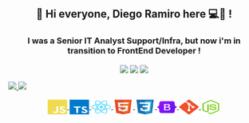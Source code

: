 <h2 align = center>
 👋 Hi everyone, Diego Ramiro here  💻👀  !
</h2>

<h3 align = center>
I was a Senior IT Analyst Support/Infra, but now i'm in transition to FrontEnd Developer !
</h3>

<div style="display: inline_block" align = center>
<a href="https://twitter.com/diegoramiro25" target="_blank"><img align = center src="https://img.shields.io/badge/-twitter-%230077B5?style=for-the-badge&logo=twitter&logoColor=white" target="_blank"></a> 
<a href = "mailto:diegoramiro25@gmail.com"><img align = center src="https://img.shields.io/badge/-Gmail-%23333?style=for-the-badge&logo=gmail&logoColor=color" target="_blank"></a>
<a href="https://www.linkedin.com/in/diego-ramiro-santos-girão-1ab65bbb" target="_blank"><img align = center src="https://img.shields.io/badge/-LinkedIn-%230077B5?style=for-the-badge&logo=linkedin&logoColor=white" target="_blank"></a>
 </div><br>
 
 <div>
  <a href="https://github.com/diego-girao">
  <img height="120em" src="https://github-readme-stats.vercel.app/api?username=diego-girao&show_icons=true&theme=dark&include_all_commits=true&count_private=true"/>
  <img height="120em" src="https://github-readme-stats.vercel.app/api/top-langs/?username=diego-girao&layout=compact&langs_count=7&theme=dark"/>
</div> 
 
<!-- <div style="display: inline_block" align = center >  
<img align="center" alt="Diego-yoda" height="141" width="350" src="https://media.giphy.com/media/sk6yL9EGVeAcE/source.gif?cid=ecf05e473z14gy8f9cb336152l6u9mhowm98u3s9ramuerzm&rid=source.gif&ct=g">
</div> -->
 
 <div style="display: inline_block" align = center><br>
  <img align="center" alt="Diego-Js" height="30" width="40" src="https://raw.githubusercontent.com/devicons/devicon/master/icons/javascript/javascript-plain.svg">
  <img align="center" alt="Diego-Ts" height="30" width="40" src="https://raw.githubusercontent.com/devicons/devicon/master/icons/typescript/typescript-plain.svg">
  <img align="center" alt="Diego-React" height="30" width="40" src="https://raw.githubusercontent.com/devicons/devicon/master/icons/react/react-original.svg">
  <img align="center" alt="Diego-HTML" height="30" width="40" src="https://raw.githubusercontent.com/devicons/devicon/master/icons/html5/html5-original.svg">
  <img align="center" alt="Diego-CSS" height="30" width="40" src="https://raw.githubusercontent.com/devicons/devicon/master/icons/css3/css3-original.svg">
  <img align="center" alt="Diego-Node" height="30" width="40" src="https://raw.githubusercontent.com/devicons/devicon/master/icons/bootstrap/bootstrap-original.svg">
  <img align="center" alt="Diego-Git" height="30" width="40" src="https://raw.githubusercontent.com/devicons/devicon/master/icons/git/git-original.svg">
  <img align="center" alt="Diego-Node" height="30" width="40" src="https://raw.githubusercontent.com/devicons/devicon/master/icons/nodejs/nodejs-original.svg">   
</div><br>
